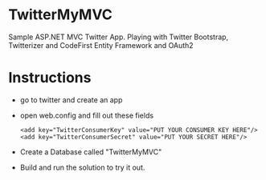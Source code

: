 TwitterMyMVC
============

Sample ASP.NET MVC Twitter App. Playing with Twitter Bootstrap, Twitterizer and CodeFirst Entity Framework and OAuth2

Instructions
=============
- go to twitter and create an app
- open web.config and fill out these fields

    `<add key="TwitterConsumerKey" value="PUT YOUR CONSUMER KEY HERE"/>`
    `<add key="TwitterConsumerSecret" value="PUT YOUR SECRET HERE"/>`
- Create a Database called "TwitterMyMVC"
- Build and run the solution to try it out.
